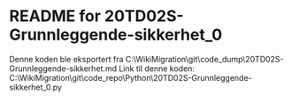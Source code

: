 # README for 20TD02S-Grunnleggende-sikkerhet_0
Denne koden ble eksportert fra C:\WikiMigration\git\code_dump\20TD02S-Grunnleggende-sikkerhet.md
Link til denne koden: C:\WikiMigration\git\code_repo\Python\20TD02S-Grunnleggende-sikkerhet_0.py
